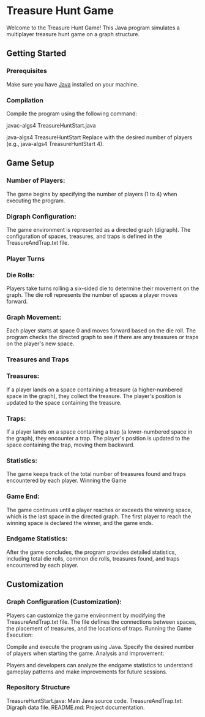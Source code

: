 # Treasure Hunt Game

Welcome to the Treasure Hunt Game! This Java program simulates a multiplayer treasure hunt game on a graph structure.

## Getting Started

### Prerequisites

Make sure you have [Java](https://www.java.com/en/download/) installed on your machine.

### Compilation

Compile the program using the following command:

javac-algs4 TreasureHuntStart.java

java-algs4 TreasureHuntStart <numPlayers>
Replace <numPlayers> with the desired number of players (e.g., java-algs4 TreasureHuntStart 4).

## Game Setup
### Number of Players:

The game begins by specifying the number of players (1 to 4) when executing the program.
### Digraph Configuration:

The game environment is represented as a directed graph (digraph).
The configuration of spaces, treasures, and traps is defined in the TreasureAndTrap.txt file.
### Player Turns
### Die Rolls:

Players take turns rolling a six-sided die to determine their movement on the graph.
The die roll represents the number of spaces a player moves forward.
### Graph Movement:

Each player starts at space 0 and moves forward based on the die roll.
The program checks the directed graph to see if there are any treasures or traps on the player's new space.
### Treasures and Traps
### Treasures:

If a player lands on a space containing a treasure (a higher-numbered space in the graph), they collect the treasure.
The player's position is updated to the space containing the treasure.
### Traps:

If a player lands on a space containing a trap (a lower-numbered space in the graph), they encounter a trap.
The player's position is updated to the space containing the trap, moving them backward.
### Statistics:

The game keeps track of the total number of treasures found and traps encountered by each player.
Winning the Game
### Game End:

The game continues until a player reaches or exceeds the winning space, which is the last space in the directed graph.
The first player to reach the winning space is declared the winner, and the game ends.
### Endgame Statistics:

After the game concludes, the program provides detailed statistics, including total die rolls, common die rolls, treasures found, and traps encountered by each player.
## Customization
### Graph Configuration (Customization):
Players can customize the game environment by modifying the TreasureAndTrap.txt file.
The file defines the connections between spaces, the placement of treasures, and the locations of traps.
Running the Game
Execution:

Compile and execute the program using Java.
Specify the desired number of players when starting the game.
Analysis and Improvement:

Players and developers can analyze the endgame statistics to understand gameplay patterns and make improvements for future sessions.
### Repository Structure

TreasureHuntStart.java: Main Java source code.
TreasureAndTrap.txt: Digraph data file.
README.md: Project documentation.

